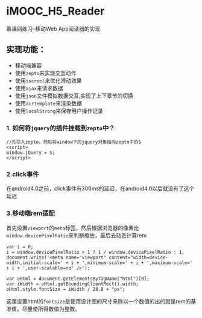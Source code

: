 # iMOOC_H5_Reader
慕课网练习-移动Web App阅读器的实现  
## 实现功能：

 - 移动端兼容  
 - 使用`zepto`来实现交互动作 
 - 使用`iscrool`来优化滑动效果  
 - 使用`ajax`来请求数据 
 - 使用`json`文件模拟数据交互,实现了上下章节的切换  
 - 使用`airTemplate`来渲染数据  
 - 使用`localStrong`来保存用户操作记录


### 1. 如何将`jquery`的插件挂载到`zepto`中？   

```
//先引入zepto，然后将window下的jquery对象指向zepto中的$
<script>
window.jQuery = $;
</script>   
```


### 2.click事件  
在android4.0之前，click事件有300ms的延迟，在android4.0以后就没有了这个延迟  

### 3.移动端rem适配  
首先设置`viewport`的`meta`标签，然后根据浏览器的像素比`window.devicePixelRatio`来判断缩放，最后去动态计算rem  
````
var i = 0;
i = window.devicePixelRatio > 1 ? 1 / window.devicePixelRatio : 1;
document.write('<meta name="viewport" content="width=device-width,initial-scale=' + i + ',minimum-scale=' + i + ',maximum-scale=' + i + ',user-scalable=no" />');

var oHtml = document.getElementsByTagName("html")[0];
var iWidth = oHtml.getBoundingClientRect().width;
oHtml.style.fontSize = iWidth / 28.8 + "px";
````

这里设置html的`fontsize`是使用设计图的尺寸来除以一个数值的出的就是rem的基准值。尽量使所得数值为整数。  
